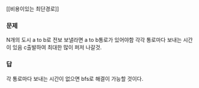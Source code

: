 [[비용이있는 최단경로]]

### 문제
N개의 도시
a to b로 전보 보낼라면 a to b통로가 있어야함
각각 통로마다 보내는 시간이 있음
c출발하여 최대한 많이 퍼저 나갈것.

### 답
각 통로마다 보내는 시간이 없으면 bfs로 해결이 가능할 것이다. 
